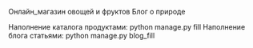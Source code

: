Онлайн_магазин овощей и фруктов
Блог о природе

Наполнение каталога продуктами: python manage.py fill
Наполнение блога статьями: python manage.py blog_fill
